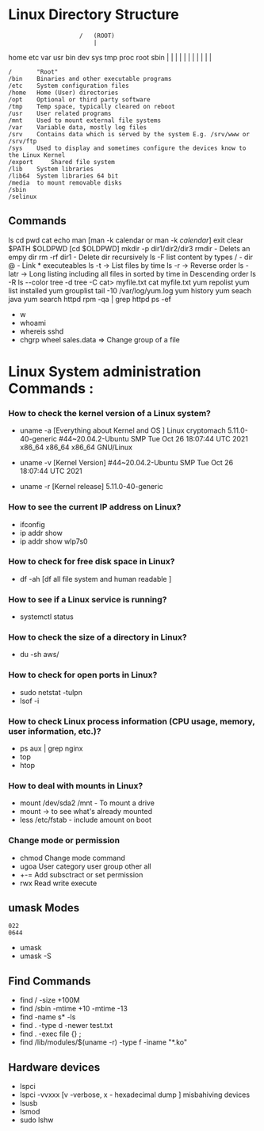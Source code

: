 # Linux Directory Structure 

					    / 	(ROOT)	
                            |
home 	etc 	var 	usr 	bin 	dev 	sys     tmp     proc    root    sbin
  |	  	|	  	|   	|    	|   	|   	|       |       |       |       |
  
  
	/ 		"Root"
	/bin 	Binaries and other executable programs 
	/etc 	System configuration files 
	/home 	Home (User) directories
	/opt 	Optional or third party software
	/tmp 	Temp space, typically cleared on reboot 
	/usr	User related programs 
	/mnt 	Used to mount external file systems 
	/var 	Variable data, mostly log files 
	/srv	Contains data which is served by the system E.g. /srv/www or /srv/ftp 
	/sys	Used to display and sometimes configure the devices know to the Linux Kernel
	/export 	Shared file system 
	/lib 	System libraries 
	/lib64 	System libraries 64 bit 
	/media	to mount removable disks 
	/sbin 
	/selinux 

## Commands
ls 
cd 
pwd 
cat 
echo 
man [man -k calendar or man -k *calendar*]
exit 
clear 
$PATH
$OLDPWD [cd $OLDPWD]
mkdir -p dir1/dir2/dir3
rmdir  - Delets an empy dir
rm -rf dir1  - Delete dir recursively 
ls -F list content by types / - dir @ - Link * executeables 
ls -t -> List files by time 
ls -r -> Reverse order 
ls -latr -> Long listing including all files in sorted by time in Descending order 
ls -R 
ls --color 
tree -d 
tree -C 
cat> myfile.txt
cat myfile.txt 
yum repolist
yum list installed
yum grouplist
tail -10 /var/log/yum.log
yum history
yum seach java
yum search httpd
rpm -qa | grep httpd
ps -ef 
- w
- whoami
- whereis sshd
- chgrp wheel sales.data => Change group of a file 

# Linux System administration Commands : 

### How to check the kernel version of a Linux system?
- uname -a [Everything about Kernel and OS ]
  Linux cryptomach 5.11.0-40-generic #44~20.04.2-Ubuntu SMP Tue Oct 26 18:07:44 UTC 2021 x86_64 x86_64 x86_64 GNU/Linux

- uname -v [Kernel Version]
  #44~20.04.2-Ubuntu SMP Tue Oct 26 18:07:44 UTC 2021

- uname -r [Kernel release]
  5.11.0-40-generic

### How to see the current IP address on Linux?
- ifconfig 
- ip addr show 
- ip addr show wlp7s0

### How to check for free disk space in Linux?
- df -ah [df all file system and human readable ]

### How to see if a Linux service is running?
- systemctl status  

### How to check the size of a directory in Linux?
- du -sh aws/

### How to check for open ports in Linux?
- sudo netstat -tulpn
- lsof -i

### How to check Linux process information (CPU usage, memory, user information, etc.)?
- ps aux | grep nginx 
- top 
- htop 

### How to deal with mounts in Linux?
- mount /dev/sda2 /mnt  - To mount a drive 
- mount -> to see what's already mounted 
- less /etc/fstab - include amount on boot 

### Change mode or permission 
- chmod	Change mode command  
-	ugoa 	User category user group other all 
-	+-= 	Add subsctract or set permission 
-	rwx 	Read write execute 

## umask Modes 
	022
	0644
- umask
- umask -S

## Find Commands 
-	find / -size +100M
-	find /sbin -mtime +10 -mtime -13
-	find -name s* -ls
- find . -type d -newer test.txt
- find . -exec file {} \;
- find /lib/modules/$(uname -r) -type f -iname "*.ko"

## Hardware devices 
- lspci 
- lspci -vvxxx [v -verbose, x - hexadecimal dump ] misbahiving devices 
- lsusb 
- lsmod 
- sudo lshw 